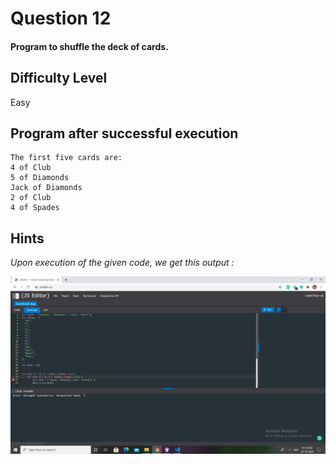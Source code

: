 # Question 12

#### Program to shuffle the deck of cards.

## Difficulty Level

Easy

## Program after successful execution

```
The first five cards are:
4 of Club
5 of Diamonds
Jack of Diamonds
2 of Club
4 of Spades
```

## Hints

*Upon execution of the given code, we get this output :*

![Hint](challenge_12.png)
